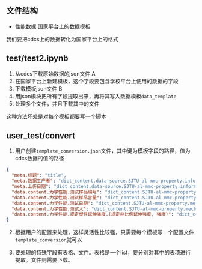 ## 文件结构

- 性能数据  国家平台上的数据模板

我们要把cdcs上的数据转化为国家平台上的格式
## test/test2.ipynb

1. 从cdcs下载原始数据的json文件 A
2. 在国家平台上新建模板，这个字段要包含学校平台上使用的数据的字段
3. 下载模板json文件 B
4. 用json模块把所有字段提取出来，再将其写入数据模板`data_template`
5. 处理多个文件，并且下载其中的文件

这种方法坏处是对每个模板都要写一个脚本

## user_test/convert

1. 用户创建`template_conversion.json`文件，其中键为模板字段的路径，值为cdcs数据的值的路径

```json
{
  "meta.标题": "title",
  "meta.数据生产者": "dict_content.data-source.SJTU-al-mmc-property.information.data-source",
  "meta.上传日期": "dict_content.data-source.SJTU-al-mmc-property.information.upload-date",
  "data.content.力学性能.测试样品编号": "dict_content.SJTU-al-mmc-property.mechanical-property.number-of-test-sample",
  "data.content.力学性能.测试样品含量": "dict_content.SJTU-al-mmc-property.mechanical-property.volume-ratio-of-reinforcement-in-test-sample",
  "data.content.力学性能.测试日期": "dict_content.SJTU-al-mmc-property.mechanical-property.test-date",
  "data.content.力学性能.测试人": "dict_content.SJTU-al-mmc-property.mechanical-property.tester",
  "data.content.力学性能.规定塑性延伸强度.(规定非比例延伸强度, 强度)": "dict_content.SJTU-al-mmc-property.mechanical-property.specifies-the-plastic-elongation-strength.specifies-the-plastic-elongation-strength-record.(strength.value, rp)"
}
```

2. 根据用户的配置来处理，这样灵活性比较强，只需要每个模板写一个配置文件`template_conversion`就可以

3. 要处理的特殊字段有表格、文件。表格是一个list，要分别对其中的表项进行提取。文件则需要下载。